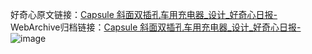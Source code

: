 好奇心原文链接：[Capsule 斜面双插孔车用充电器_设计_好奇心日报-](https://www.qdaily.com/articles/5037.html)
WebArchive归档链接：[Capsule 斜面双插孔车用充电器_设计_好奇心日报-](http://web.archive.org/web/20190623163706/https://www.qdaily.com/articles/5037.html)
![image](http://ww3.sinaimg.cn/large/007d5XDply1g3wcpbcws7j30u030qdt7)